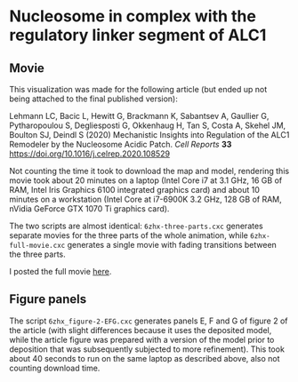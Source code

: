# Nucleosome in complex with the regulatory linker segment of ALC1

## Movie

This visualization was made for the following article (but ended up not being
attached to the final published version):

Lehmann LC, Bacic L, Hewitt G, Brackmann K, Sabantsev A, Gaullier G,
Pytharopoulou S, Degliesposti G, Okkenhaug H, Tan S, Costa A, Skehel JM, Boulton
SJ, Deindl S (2020) Mechanistic Insights into Regulation of the ALC1 Remodeler
by the Nucleosome Acidic Patch. *Cell Reports* **33**
<https://doi.org/10.1016/j.celrep.2020.108529>

Not counting the time it took to download the map and model, rendering this
movie took about 20 minutes on a laptop (Intel Core i7 at 3.1 GHz, 16 GB of RAM,
Intel Iris Graphics 6100 integrated graphics card) and about 10 minutes on a
workstation (Intel Core at i7-6900K 3.2 GHz, 128 GB of RAM, nVidia GeForce GTX
1070 Ti graphics card).

The two scripts are almost identical: `6zhx-three-parts.cxc` generates separate
movies for the three parts of the whole animation, while `6zhx-full-movie.cxc`
generates a single movie with fading transitions between the three parts.

I posted the full movie [here](https://twitter.com/Guillawme/status/1379802108321538049).

## Figure panels

The script `6zhx_figure-2-EFG.cxc` generates panels E, F and G of figure 2 of
the article (with slight differences because it uses the deposited model, while
the article figure was prepared with a version of the model prior to deposition
that was subsequently subjected to more refinement). This took about 40 seconds
to run on the same laptop as described above, also not counting download time.
